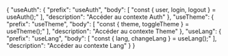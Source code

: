 {
  "useAuth": {
    "prefix": "useAuth",
    "body": [
      "const { user, login, logout } = useAuth();"
    ],
    "description": "Accéder au contexte Auth"
  },
  "useTheme": {
    "prefix": "useTheme",
    "body": [
      "const { theme, toggleTheme } = useTheme();"
    ],
    "description": "Accéder au contexte Theme"
  },
  "useLang": {
    "prefix": "useLang",
    "body": [
      "const { lang, changeLang } = useLang();"
    ],
    "description": "Accéder au contexte Lang"
  }
}